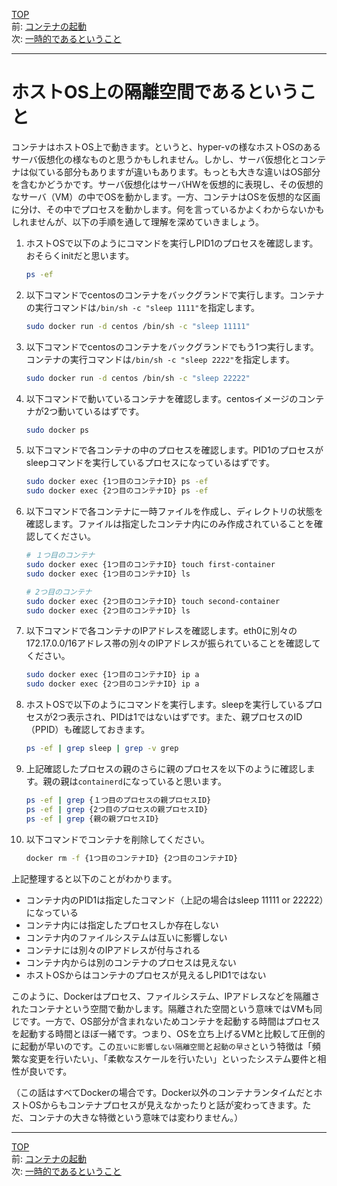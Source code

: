 [TOP](../README.md)   
前: [コンテナの起動](./container-run.md)  
次: [一時的であるということ](./container-feature-ephemeral.md)  

---

# ホストOS上の隔離空間であるということ

コンテナはホストOS上で動きます。というと、hyper-vの様なホストOSのあるサーバ仮想化の様なものと思うかもしれません。しかし、サーバ仮想化とコンテナは似ている部分もありますが違いもあります。もっとも大きな違いはOS部分を含むかどうかです。サーバ仮想化はサーバHWを仮想的に表現し、その仮想的なサーバ（VM）の中でOSを動かします。一方、コンテナはOSを仮想的な区画に分け、その中でプロセスを動かします。何を言っているかよくわからないかもしれませんが、以下の手順を通して理解を深めていきましょう。

1. ホストOSで以下のようにコマンドを実行しPID1のプロセスを確認します。おそらくinitだと思います。
   ``` sh
   ps -ef
   ```

2. 以下コマンドでcentosのコンテナをバックグランドで実行します。コンテナの実行コマンドは``/bin/sh -c "sleep 1111"``を指定します。
   ``` sh
   sudo docker run -d centos /bin/sh -c "sleep 11111"
   ```

3. 以下コマンドでcentosのコンテナをバックグランドでもう1つ実行します。コンテナの実行コマンドは``/bin/sh -c "sleep 2222"``を指定します。
   ``` sh
   sudo docker run -d centos /bin/sh -c "sleep 22222"
   ```

4. 以下コマンドで動いているコンテナを確認します。centosイメージのコンテナが2つ動いているはずです。
   ``` sh
   sudo docker ps
   ```

5. 以下コマンドで各コンテナの中のプロセスを確認します。PID1のプロセスがsleepコマンドを実行しているプロセスになっているはずです。
   ``` sh
   sudo docker exec {1つ目のコンテナID} ps -ef
   sudo docker exec {2つ目のコンテナID} ps -ef
   ```

6. 以下コマンドで各コンテナに一時ファイルを作成し、ディレクトリの状態を確認します。ファイルは指定したコンテナ内にのみ作成されていることを確認してください。
   ``` sh
   # １つ目のコンテナ
   sudo docker exec {1つ目のコンテナID} touch first-container
   sudo docker exec {1つ目のコンテナID} ls

   # 2つ目のコンテナ
   sudo docker exec {2つ目のコンテナID} touch second-container
   sudo docker exec {2つ目のコンテナID} ls
   ```

7. 以下コマンドで各コンテナのIPアドレスを確認します。eth0に別々の172.17.0.0/16アドレス帯の別々のIPアドレスが振られていることを確認してください。
   ``` sh
   sudo docker exec {1つ目のコンテナID} ip a
   sudo docker exec {2つ目のコンテナID} ip a
   ```

8. ホストOSで以下のようにコマンドを実行します。sleepを実行しているプロセスが2つ表示され、PIDは1ではないはずです。また、親プロセスのID（PPID）も確認しておきます。
   ``` sh
   ps -ef | grep sleep | grep -v grep
   ```

9. 上記確認したプロセスの親のさらに親のプロセスを以下のように確認します。親の親は``containerd``になっていると思います。
   ``` sh
   ps -ef | grep {１つ目のプロセスの親プロセスID}
   ps -ef | grep {2つ目のプロセスの親プロセスID}
   ps -ef | grep {親の親プロセスID}
   ```

10. 以下コマンドでコンテナを削除してください。
    ``` sh
    docker rm -f {1つ目のコンテナID} {2つ目のコンテナID}
    ```

上記整理すると以下のことがわかります。
- コンテナ内のPID1は指定したコマンド（上記の場合はsleep 11111 or 22222）になっている
- コンテナ内には指定したプロセスしか存在しない
- コンテナ内のファイルシステムは互いに影響しない
- コンテナには別々のIPアドレスが付与される
- コンテナ内からは別のコンテナのプロセスは見えない
- ホストOSからはコンテナのプロセスが見えるしPID1ではない

このように、Dockerはプロセス、ファイルシステム、IPアドレスなどを隔離されたコンテナという空間で動かします。隔離された空間という意味ではVMも同じです。一方で、OS部分が含まれないためコンテナを起動する時間はプロセスを起動する時間とほぼ一緒です。つまり、OSを立ち上げるVMと比較して圧倒的に起動が早いのです。この``互いに影響しない隔離空間``と``起動の早さ``という特徴は「頻繁な変更を行いたい」、「柔軟なスケールを行いたい」といったシステム要件と相性が良いです。

（この話はすべてDockerの場合です。Docker以外のコンテナランタイムだとホストOSからもコンテナプロセスが見えなかったりと話が変わってきます。ただ、コンテナの大きな特徴という意味では変わりません。）

---

[TOP](../README.md)   
前: [コンテナの起動](./container-run.md)  
次: [一時的であるということ](./container-feature-ephemeral.md)  

